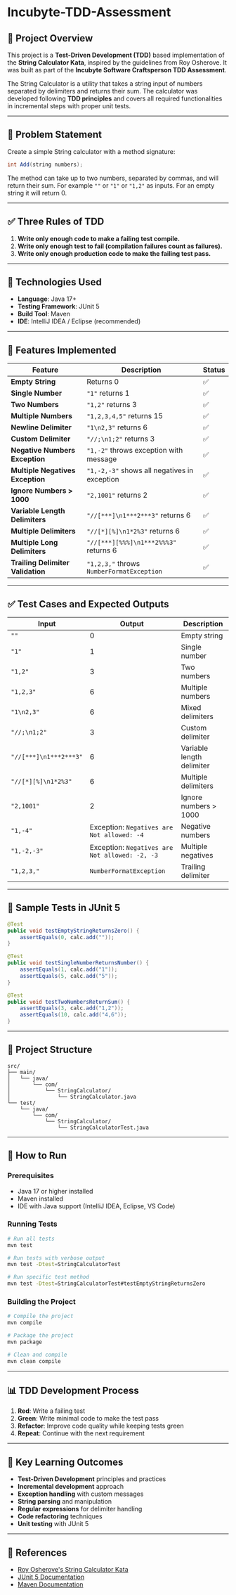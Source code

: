 # Incubyte-TDD-Assessment

## 🧪 Project Overview

This project is a **Test-Driven Development (TDD)** based implementation of the **String Calculator Kata**, inspired by the guidelines from Roy Osherove. It was built as part of the **Incubyte Software Craftsperson TDD Assessment**.

The String Calculator is a utility that takes a string input of numbers separated by delimiters and returns their sum. The calculator was developed following **TDD principles** and covers all required functionalities in incremental steps with proper unit tests.

---

## 🎯 Problem Statement

Create a simple String calculator with a method signature:

```java
int Add(string numbers);
```

The method can take up to two numbers, separated by commas, and will return their sum. For example `""` or `"1"` or `"1,2"` as inputs. For an empty string it will return 0.

---

## ✅ Three Rules of TDD

1. **Write only enough code to make a failing test compile.**
2. **Write only enough test to fail (compilation failures count as failures).**
3. **Write only enough production code to make the failing test pass.**

---

## 🔨 Technologies Used

- **Language**: Java 17+
- **Testing Framework**: JUnit 5
- **Build Tool**: Maven
- **IDE**: IntelliJ IDEA / Eclipse (recommended)

---



## 🧪 Features Implemented

| Feature | Description | Status |
|--------|-------------|--------|
| **Empty String** | Returns 0 | ✅ |
| **Single Number** | `"1"` returns 1 | ✅ |
| **Two Numbers** | `"1,2"` returns 3 | ✅ |
| **Multiple Numbers** | `"1,2,3,4,5"` returns 15 | ✅ |
| **Newline Delimiter** | `"1\n2,3"` returns 6 | ✅ |
| **Custom Delimiter** | `"//;\n1;2"` returns 3 | ✅ |
| **Negative Numbers Exception** | `"1,-2"` throws exception with message | ✅ |
| **Multiple Negatives Exception** | `"1,-2,-3"` shows all negatives in exception | ✅ |
| **Ignore Numbers > 1000** | `"2,1001"` returns 2 | ✅ |
| **Variable Length Delimiters** | `"//[***]\n1***2***3"` returns 6 | ✅ |
| **Multiple Delimiters** | `"//[*][%]\n1*2%3"` returns 6 | ✅ |
| **Multiple Long Delimiters** | `"//[***][%%%]\n1***2%%%3"` returns 6 | ✅ |
| **Trailing Delimiter Validation** | `"1,2,3,"` throws `NumberFormatException` | ✅ |

---

## ✅ Test Cases and Expected Outputs

| Input | Output | Description |
|-------|--------|-------------|
| `""` | 0 | Empty string |
| `"1"` | 1 | Single number |
| `"1,2"` | 3 | Two numbers |
| `"1,2,3"` | 6 | Multiple numbers |
| `"1\n2,3"` | 6 | Mixed delimiters |
| `"//;\n1;2"` | 3 | Custom delimiter |
| `"//[***]\n1***2***3"` | 6 | Variable length delimiter |
| `"//[*][%]\n1*2%3"` | 6 | Multiple delimiters |
| `"2,1001"` | 2 | Ignore numbers > 1000 |
| `"1,-4"` | Exception: `Negatives are Not allowed: -4` | Negative numbers |
| `"1,-2,-3"` | Exception: `Negatives are Not allowed: -2, -3` | Multiple negatives |
| `"1,2,3,"` | `NumberFormatException` | Trailing delimiter |

---

## 🧪 Sample Tests in JUnit 5

```java
@Test
public void testEmptyStringReturnsZero() {
    assertEquals(0, calc.add(""));
}

@Test
public void testSingleNumberReturnsNumber() {
    assertEquals(1, calc.add("1"));
    assertEquals(5, calc.add("5"));
}

@Test
public void testTwoNumbersReturnSum() {
    assertEquals(3, calc.add("1,2"));
    assertEquals(10, calc.add("4,6"));
}

```

---

## 📁 Project Structure

```
src/
├── main/
│   └── java/
│       └── com/
│           └── StringCalculator/
│               └── StringCalculator.java
└── test/
    └── java/
        └── com/
            └── StringCalculator/
                └── StringCalculatorTest.java
```

---

## 🚀 How to Run

### Prerequisites
- Java 17 or higher installed
- Maven installed
- IDE with Java support (IntelliJ IDEA, Eclipse, VS Code)

### Running Tests
```bash
# Run all tests
mvn test

# Run tests with verbose output
mvn test -Dtest=StringCalculatorTest

# Run specific test method
mvn test -Dtest=StringCalculatorTest#testEmptyStringReturnsZero
```

### Building the Project
```bash
# Compile the project
mvn compile

# Package the project
mvn package

# Clean and compile
mvn clean compile
```

---

## 📊 TDD Development Process

1. **Red**: Write a failing test
2. **Green**: Write minimal code to make the test pass
3. **Refactor**: Improve code quality while keeping tests green
4. **Repeat**: Continue with the next requirement


---

## 🎯 Key Learning Outcomes

- **Test-Driven Development** principles and practices
- **Incremental development** approach
- **Exception handling** with custom messages
- **String parsing** and manipulation
- **Regular expressions** for delimiter handling
- **Code refactoring** techniques
- **Unit testing** with JUnit 5

---

## 🔗 References

- [Roy Osherove's String Calculator Kata](http://osherove.com/tdd-kata-1/)
- [JUnit 5 Documentation](https://junit.org/junit5/docs/current/user-guide/)
- [Maven Documentation](https://maven.apache.org/guides/)

